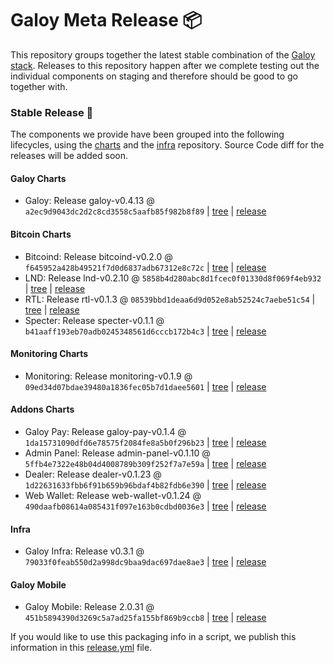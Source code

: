 # Galoy Meta Release 📦

This repository groups together the latest stable combination of the [Galoy stack](https://github.com/GaloyMoney/awesome-galoy#tech-components). 
Releases to this repository happen after we complete testing out the individual components on staging and therefore should be good to go together with.

### Stable Release 🎉

The components we provide have been grouped into the following lifecycles, using the [charts](https://github.com/GaloyMoney/charts) and the [infra](https://github.com/GaloyMoney/galoy-infra) repository. 
Source Code diff for the releases will be added soon.

#### Galoy Charts
- Galoy: Release galoy-v0.4.13 @ `a2ec9d9043dc2d2c8cd3558c5aafb85f982b8f89` | [tree](https://github.com/GaloyMoney/charts/tree/a2ec9d9043dc2d2c8cd3558c5aafb85f982b8f89/charts/galoy) | [release](https://github.com/GaloyMoney/charts/releases/tag/galoy-v0.4.13)

#### Bitcoin Charts
- Bitcoind: Release bitcoind-v0.2.0 @ `f645952a428b49521f7d0d6837adb67312e8c72c` | [tree](https://github.com/GaloyMoney/charts/tree/f645952a428b49521f7d0d6837adb67312e8c72c/charts/bitcoind) | [release](https://github.com/GaloyMoney/charts/releases/tag/bitcoind-v0.2.0)
- LND: Release lnd-v0.2.10 @ `5858b4d280abc8d1fcec0f01330d8f069f4eb932` | [tree](https://github.com/GaloyMoney/charts/tree/5858b4d280abc8d1fcec0f01330d8f069f4eb932/charts/lnd) | [release](https://github.com/GaloyMoney/charts/releases/tag/lnd-v0.2.10)
- RTL: Release rtl-v0.1.3 @ `08539bbd1deaa6d9d052e8ab52524c7aebe51c54` | [tree](https://github.com/GaloyMoney/charts/tree/08539bbd1deaa6d9d052e8ab52524c7aebe51c54/charts/rtl) | [release](https://github.com/GaloyMoney/charts/releases/tag/rtl-v0.1.3)
- Specter: Release specter-v0.1.1 @ `b41aaff193eb70adb0245348561d6cccb172b4c3` | [tree](https://github.com/GaloyMoney/charts/tree/b41aaff193eb70adb0245348561d6cccb172b4c3/charts/specter) | [release](https://github.com/GaloyMoney/charts/releases/tag/specter-v0.1.1)

#### Monitoring Charts
- Monitoring: Release monitoring-v0.1.9 @ `09ed34d07bdae39480a1836fec05b7d1daee5601` | [tree](https://github.com/GaloyMoney/charts/tree/09ed34d07bdae39480a1836fec05b7d1daee5601/charts/monitoring) | [release](https://github.com/GaloyMoney/charts/releases/tag/monitoring-v0.1.9)

#### Addons Charts
- Galoy Pay: Release galoy-pay-v0.1.4 @ `1da15731090dfd6e78575f2084fe8a5b0f296b23` | [tree](https://github.com/GaloyMoney/charts/tree/1da15731090dfd6e78575f2084fe8a5b0f296b23/charts/galoy-pay) | [release](https://github.com/GaloyMoney/charts/releases/tag/galoy-pay-v0.1.4)
- Admin Panel: Release admin-panel-v0.1.10 @ `5ffb4e7322e48b04d4008789b309f252f7a7e59a` | [tree](https://github.com/GaloyMoney/charts/tree/5ffb4e7322e48b04d4008789b309f252f7a7e59a/charts/admin-panel) | [release](https://github.com/GaloyMoney/charts/releases/tag/admin-panel-v0.1.10)
- Dealer: Release dealer-v0.1.23 @ `1d22631633fbb6f91b659b96bdaf4b82fdb6e390` | [tree](https://github.com/GaloyMoney/charts/tree/1d22631633fbb6f91b659b96bdaf4b82fdb6e390/charts/dealer) | [release](https://github.com/GaloyMoney/charts/releases/tag/dealer-v0.1.23)
- Web Wallet: Release web-wallet-v0.1.24 @ `490daafb08614a085431f097e163b0cdbd0036e3` | [tree](https://github.com/GaloyMoney/charts/tree/490daafb08614a085431f097e163b0cdbd0036e3/charts/web_wallet) | [release](https://github.com/GaloyMoney/charts/releases/tag/web-wallet-v0.1.24)

#### Infra

- Galoy Infra: Release v0.3.1 @ `79033f0feab550d2a998dc9baa9dac697dae8ae3` | [tree](https://github.com/GaloyMoney/galoy-infra/tree/79033f0feab550d2a998dc9baa9dac697dae8ae3) | [release](https://github.com/GaloyMoney/galoy-infra/releases/tag/v0.3.1)

#### Galoy Mobile

- Galoy Mobile: Release 2.0.31 @ `451b5894390d3269c5a7ad25fa155bf869b9ccb8` | [tree](https://github.com/GaloyMoney/galoy-mobile/tree/451b5894390d3269c5a7ad25fa155bf869b9ccb8) | [release](https://github.com/GaloyMoney/galoy-mobile/releases/tag/2.0.31)

If you would like to use this packaging info in a script, we publish this information in this [release.yml](./release.yml) file.
